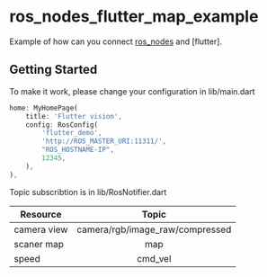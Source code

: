 # ros_nodes_flutter_map_example

Example of how can you connect [ros_nodes] and [flutter].

## Getting Started
[ros_nodes]: https://github.com/Sashiri/ros_nodes


To make it work, please change your configuration in lib/main.dart
```dart
home: MyHomePage(
    title: 'Flutter vision',
    config: RosConfig(
        'flutter_demo',
        'http://ROS_MASTER_URI:11311/',
        "ROS_HOSTNAME-IP",
        12345,
    ),
),
```

Topic subscribtion is in lib/RosNotifier.dart

| Resource   |      Topic      |
|----------|:-------------:|
| camera view |  camera/rgb/image_raw/compressed |
| scaner map |    map   |
| speed | cmd_vel |